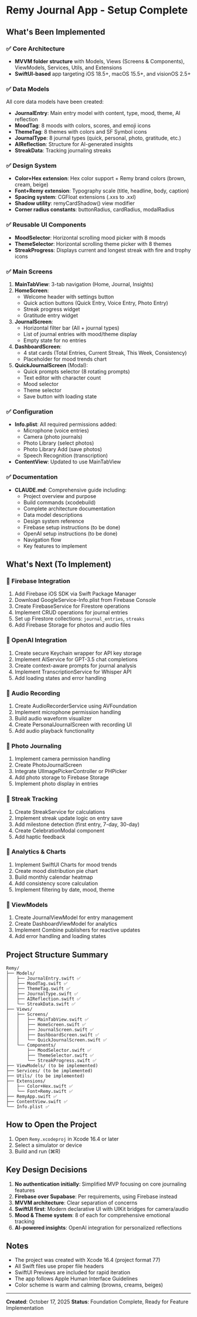 # Remy Journal App - Setup Complete

## What's Been Implemented

### ✅ Core Architecture
- **MVVM folder structure** with Models, Views (Screens & Components), ViewModels, Services, Utils, and Extensions
- **SwiftUI-based** app targeting iOS 18.5+, macOS 15.5+, and visionOS 2.5+

### ✅ Data Models
All core data models have been created:
- **JournalEntry**: Main entry model with content, type, mood, theme, AI reflection
- **MoodTag**: 8 moods with colors, scores, and emoji icons
- **ThemeTag**: 8 themes with colors and SF Symbol icons
- **JournalType**: 8 journal types (quick, personal, photo, gratitude, etc.)
- **AIReflection**: Structure for AI-generated insights
- **StreakData**: Tracking journaling streaks

### ✅ Design System
- **Color+Hex extension**: Hex color support + Remy brand colors (brown, cream, beige)
- **Font+Remy extension**: Typography scale (title, headline, body, caption)
- **Spacing system**: CGFloat extensions (.xxs to .xxl)
- **Shadow utility**: remyCardShadow() view modifier
- **Corner radius constants**: buttonRadius, cardRadius, modalRadius

### ✅ Reusable UI Components
- **MoodSelector**: Horizontal scrolling mood picker with 8 moods
- **ThemeSelector**: Horizontal scrolling theme picker with 8 themes
- **StreakProgress**: Displays current and longest streak with fire and trophy icons

### ✅ Main Screens
1. **MainTabView**: 3-tab navigation (Home, Journal, Insights)
2. **HomeScreen**:
   - Welcome header with settings button
   - Quick action buttons (Quick Entry, Voice Entry, Photo Entry)
   - Streak progress widget
   - Gratitude entry widget
3. **JournalScreen**:
   - Horizontal filter bar (All + journal types)
   - List of journal entries with mood/theme display
   - Empty state for no entries
4. **DashboardScreen**:
   - 4 stat cards (Total Entries, Current Streak, This Week, Consistency)
   - Placeholder for mood trends chart
5. **QuickJournalScreen** (Modal):
   - Quick prompts selector (8 rotating prompts)
   - Text editor with character count
   - Mood selector
   - Theme selector
   - Save button with loading state

### ✅ Configuration
- **Info.plist**: All required permissions added:
  - Microphone (voice entries)
  - Camera (photo journals)
  - Photo Library (select photos)
  - Photo Library Add (save photos)
  - Speech Recognition (transcription)
- **ContentView**: Updated to use MainTabView

### ✅ Documentation
- **CLAUDE.md**: Comprehensive guide including:
  - Project overview and purpose
  - Build commands (xcodebuild)
  - Complete architecture documentation
  - Data model descriptions
  - Design system reference
  - Firebase setup instructions (to be done)
  - OpenAI setup instructions (to be done)
  - Navigation flow
  - Key features to implement

## What's Next (To Implement)

### 🔲 Firebase Integration
1. Add Firebase iOS SDK via Swift Package Manager
2. Download GoogleService-Info.plist from Firebase Console
3. Create FirebaseService for Firestore operations
4. Implement CRUD operations for journal entries
5. Set up Firestore collections: `journal_entries`, `streaks`
6. Add Firebase Storage for photos and audio files

### 🔲 OpenAI Integration
1. Create secure Keychain wrapper for API key storage
2. Implement AIService for GPT-3.5 chat completions
3. Create context-aware prompts for journal analysis
4. Implement TranscriptionService for Whisper API
5. Add loading states and error handling

### 🔲 Audio Recording
1. Create AudioRecorderService using AVFoundation
2. Implement microphone permission handling
3. Build audio waveform visualizer
4. Create PersonalJournalScreen with recording UI
5. Add audio playback functionality

### 🔲 Photo Journaling
1. Implement camera permission handling
2. Create PhotoJournalScreen
3. Integrate UIImagePickerController or PHPicker
4. Add photo storage to Firebase Storage
5. Implement photo display in entries

### 🔲 Streak Tracking
1. Create StreakService for calculations
2. Implement streak update logic on entry save
3. Add milestone detection (first entry, 7-day, 30-day)
4. Create CelebrationModal component
5. Add haptic feedback

### 🔲 Analytics & Charts
1. Implement SwiftUI Charts for mood trends
2. Create mood distribution pie chart
3. Build monthly calendar heatmap
4. Add consistency score calculation
5. Implement filtering by date, mood, theme

### 🔲 ViewModels
1. Create JournalViewModel for entry management
2. Create DashboardViewModel for analytics
3. Implement Combine publishers for reactive updates
4. Add error handling and loading states

## Project Structure Summary

```
Remy/
├── Models/
│   ├── JournalEntry.swift ✅
│   ├── MoodTag.swift ✅
│   ├── ThemeTag.swift ✅
│   ├── JournalType.swift ✅
│   ├── AIReflection.swift ✅
│   └── StreakData.swift ✅
├── Views/
│   ├── Screens/
│   │   ├── MainTabView.swift ✅
│   │   ├── HomeScreen.swift ✅
│   │   ├── JournalScreen.swift ✅
│   │   ├── DashboardScreen.swift ✅
│   │   └── QuickJournalScreen.swift ✅
│   └── Components/
│       ├── MoodSelector.swift ✅
│       ├── ThemeSelector.swift ✅
│       └── StreakProgress.swift ✅
├── ViewModels/ (to be implemented)
├── Services/ (to be implemented)
├── Utils/ (to be implemented)
├── Extensions/
│   ├── Color+Hex.swift ✅
│   └── Font+Remy.swift ✅
├── RemyApp.swift ✅
├── ContentView.swift ✅
└── Info.plist ✅
```

## How to Open the Project

1. Open `Remy.xcodeproj` in Xcode 16.4 or later
2. Select a simulator or device
3. Build and run (⌘R)

## Key Design Decisions

1. **No authentication initially**: Simplified MVP focusing on core journaling features
2. **Firebase over Supabase**: Per requirements, using Firebase instead
3. **MVVM architecture**: Clear separation of concerns
4. **SwiftUI first**: Modern declarative UI with UIKit bridges for camera/audio
5. **Mood & Theme system**: 8 of each for comprehensive emotional tracking
6. **AI-powered insights**: OpenAI integration for personalized reflections

## Notes

- The project was created with Xcode 16.4 (project format 77)
- All Swift files use proper file headers
- SwiftUI Previews are included for rapid iteration
- The app follows Apple Human Interface Guidelines
- Color scheme is warm and calming (browns, creams, beiges)

---

**Created**: October 17, 2025
**Status**: Foundation Complete, Ready for Feature Implementation
